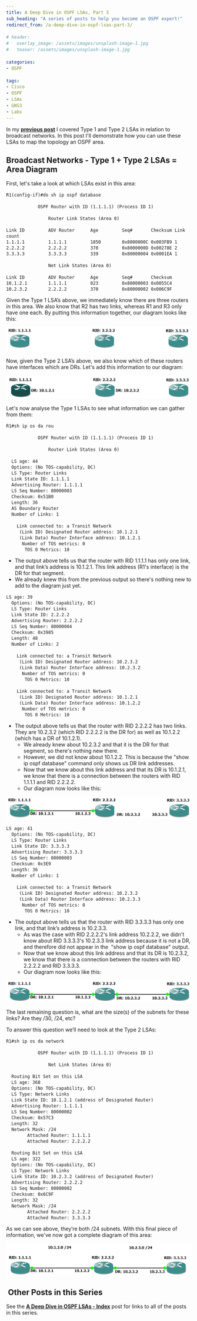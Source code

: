 ```yaml
---
title: A Deep Dive in OSPF LSAs, Part 3
sub_heading: "A series of posts to help you become an OSPF expert!"
redirect_from: /a-deep-dive-in-ospf-lsas-part-3/

# header:
#   overlay_image: /assets/images/unsplash-image-1.jpg
#   teaser: /assets/images/unsplash-image-1.jpg

categories:
- OSPF

tags:
- Cisco
- OSPF
- LSAs
- GNS3
- Labs
---
```

In my **[previous post](/a-deep-dive-in-ospf-lsas-part-2/ "A Deep Dive in OSPF LSAs, Part 2")** I covered Type 1 and Type 2 LSAs in relation to broadcast networks. In this post I'll demonstrate how you can use these LSAs to map the topology an OSPF area.

## Broadcast Networks - Type 1 + Type 2 LSAs = Area Diagram

First, let's take a look at which LSAs exist in this area:

```
R1(config-if)#do sh ip ospf database

            OSPF Router with ID (1.1.1.1) (Process ID 1)

                Router Link States (Area 0)

Link ID         ADV Router      Age         Seq#       Checksum Link count
1.1.1.1         1.1.1.1         1850        0x8000000C 0x003FB9 1
2.2.2.2         2.2.2.2         370         0x8000000D 0x00278E 2
3.3.3.3         3.3.3.3         339         0x80000004 0x0001EA 1

                Net Link States (Area 0)

Link ID         ADV Router      Age         Seq#       Checksum
10.1.2.1        1.1.1.1         823         0x80000003 0x0055C4
10.2.3.2        2.2.2.2         370         0x80000002 0x006C9F 
```

Given the Type 1 LSA’s above, we immediately know there are three routers in this area. We also know that R2 has two links, whereas R1 and R3 only have one each. By putting this information together, our diagram looks like this:

[![fig001](/assets/2015/04/fig001.png)](/assets/2015/04/fig001.png)

Now, given the Type 2 LSA’s above, we also know which of these routers have interfaces which are DRs. Let's add this information to our diagram:

[![fig002](/assets/2015/04/fig002.png)](/assets/2015/04/fig002.png)

Let's now analyse the Type 1 LSAs to see what information we can gather from them:

```
R1#sh ip os da rou

            OSPF Router with ID (1.1.1.1) (Process ID 1)

                Router Link States (Area 0)

  LS age: 44
  Options: (No TOS-capability, DC)
  LS Type: Router Links
  Link State ID: 1.1.1.1
  Advertising Router: 1.1.1.1
  LS Seq Number: 80000003
  Checksum: 0x51B0
  Length: 36
  AS Boundary Router
  Number of Links: 1

    Link connected to: a Transit Network
     (Link ID) Designated Router address: 10.1.2.1
     (Link Data) Router Interface address: 10.1.2.1
      Number of TOS metrics: 0
       TOS 0 Metrics: 10
```

*   The output above tells us that the router with RID 1.1.1.1 has only one link, and that link’s address is 10.1.2.1. This link address (R1's interface) is the DR for that segment.
*   We already knew this from the previous output so there's nothing new to add to the diagram just yet.
    
```
LS age: 39
  Options: (No TOS-capability, DC)
  LS Type: Router Links
  Link State ID: 2.2.2.2
  Advertising Router: 2.2.2.2
  LS Seq Number: 80000004
  Checksum: 0x3985
  Length: 48
  Number of Links: 2

    Link connected to: a Transit Network
     (Link ID) Designated Router address: 10.2.3.2
     (Link Data) Router Interface address: 10.2.3.2
      Number of TOS metrics: 0
       TOS 0 Metrics: 10

    Link connected to: a Transit Network
     (Link ID) Designated Router address: 10.1.2.1
     (Link Data) Router Interface address: 10.1.2.2
      Number of TOS metrics: 0
       TOS 0 Metrics: 10
```

*   The output above tells us that the router with RID 2.2.2.2 has two links. They are 10.2.3.2 (which RID 2.2.2.2 is the DR for) as well as 10.1.2.2 (which has a DR of 10.1.2.1).
    *   We already knew about 10.2.3.2 and that it is the DR for that segment, so there's nothing new there.
    *   However, we did not know about 10.1.2.2. This is because the "show ip ospf database" command only shows us DR link addresses.
    *   Now that we know about this link address and that its DR is 10.1.2.1, we know that there is a connection between the routers with RID 1.1.1.1 and RID 2.2.2.2.
    *   Our diagram now looks like this:
    

[![fig005](/assets/2015/04/fig005.png)](/assets/2015/04/fig005.png)

```
LS age: 41
  Options: (No TOS-capability, DC)
  LS Type: Router Links
  Link State ID: 3.3.3.3
  Advertising Router: 3.3.3.3
  LS Seq Number: 80000003
  Checksum: 0x3E9
  Length: 36
  Number of Links: 1

    Link connected to: a Transit Network
     (Link ID) Designated Router address: 10.2.3.2
     (Link Data) Router Interface address: 10.2.3.3
      Number of TOS metrics: 0
       TOS 0 Metrics: 10
```

*   The output above tells us that the router with RID 3.3.3.3 has only one link, and that link’s address is 10.2.3.3.
    *   As was the case with RID 2.2.2.2's link address 10.2.2.2, we didn't know about RID 3.3.3.3's 10.2.3.3 link address because it is not a DR, and therefore did not appear in the  "show ip ospf database" output.
    *   Now that we know about this link address and that its DR is 10.2.3.2, we know that there is a connection between the routers with RID 2.2.2.2 and RID 3.3.3.3.
    *   Our diagram now looks like this:
    

[![fig003](/assets/2015/04/fig003.png)](/assets/2015/04/fig003.png)

The last remaining question is, what are the size(s) of the subnets for these links? Are they /30, /24, etc?

To answer this question we’ll need to look at the Type 2 LSAs:

```
R1#sh ip os da network

            OSPF Router with ID (1.1.1.1) (Process ID 1)

                Net Link States (Area 0)

  Routing Bit Set on this LSA
  LS age: 368
  Options: (No TOS-capability, DC)
  LS Type: Network Links
  Link State ID: 10.1.2.1 (address of Designated Router)
  Advertising Router: 1.1.1.1
  LS Seq Number: 80000002
  Checksum: 0x57C3
  Length: 32
  Network Mask: /24
        Attached Router: 1.1.1.1
        Attached Router: 2.2.2.2

  Routing Bit Set on this LSA
  LS age: 322
  Options: (No TOS-capability, DC)
  LS Type: Network Links
  Link State ID: 10.2.3.2 (address of Designated Router)
  Advertising Router: 2.2.2.2
  LS Seq Number: 80000002
  Checksum: 0x6C9F
  Length: 32
  Network Mask: /24
        Attached Router: 2.2.2.2
        Attached Router: 3.3.3.3
```

As we can see above, they’re both /24 subnets. With this final piece of information, we've now got a complete diagram of this area:

[![fig004](/assets/2015/04/fig004.png)](/assets/2015/04/fig004.png)

##  Other Posts in this Series

See the [**A Deep Dive in OSPF LSAs - Index**](/a-deep-dive-in-ospf-lsas-index/ "A Deep Dive in OSPF LSAs – Index") post for links to all of the posts in this series.